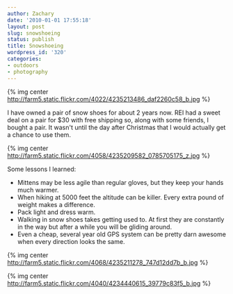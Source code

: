 ```yaml
---
author: Zachary
date: '2010-01-01 17:55:18'
layout: post
slug: snowshoeing
status: publish
title: Snowshoeing
wordpress_id: '320'
categories:
- outdoors
- photography
---
```


{% img center http://farm5.static.flickr.com/4022/4235213486_daf2260c58_b.jpg %}

I have owned a pair of snow shoes for about 2 years now. REI had a sweet deal on a pair for $30 with free
shipping so, along with some friends, I bought a pair. It wasn't until the day
after Christmas that I would actually get a chance to use them.  

{% img center http://farm5.static.flickr.com/4058/4235209582_0785705175_z.jpg %}

Some lessons I learned:

  * Mittens may be less agile than regular gloves, but they keep your hands much warmer.
  * When hiking at 5000 feet the altitude can be killer. Every extra pound of weight makes a difference.
  * Pack light and dress warm.
  * Walking in snow shoes takes getting used to. At first they are constantly in the way but after a while you will be gliding around.
  * Even a cheap, several year old GPS system can be pretty darn awesome when every direction looks the same.

{% img center http://farm5.static.flickr.com/4068/4235211278_747d12dd7b_b.jpg %}

{% img center http://farm5.static.flickr.com/4040/4234440615_39779c83f5_b.jpg %}

